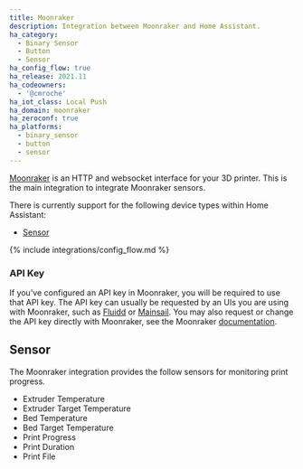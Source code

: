```yaml
---
title: Moonraker
description: Integration between Moonraker and Home Assistant.
ha_category:
  - Binary Sensor
  - Button
  - Sensor
ha_config_flow: true
ha_release: 2021.11
ha_codeowners:
  - '@cmroche'
ha_iot_class: Local Push
ha_domain: moonraker
ha_zeroconf: true
ha_platforms:
  - binary_sensor
  - button
  - sensor
---
```


[Moonraker](https://moonraker.readthedocs.io/en/latest/) is an HTTP and websocket interface for your 3D printer. This is the main integration to integrate Moonraker sensors.

There is currently support for the following device types within Home Assistant:

- [Sensor](#sensor)

{% include integrations/config_flow.md %}

### API Key

If you've configured an API key in Moonraker, you will be required to use that API key. The API key can usually be requested by an UIs you are using with Moonraker, such as [Fluidd](https://docs.fluidd.xyz) or [Mainsail](https://docs.mainsail.xyz). You may also request or change the API key directly with Moonraker, see the Moonraker [documentation](https://moonraker.readthedocs.io/en/latest/web_api/#get-the-current-api-key).

## Sensor

The Moonraker integration provides the follow sensors for monitoring print progress.

- Extruder Temperature
- Extruder Target Temperature
- Bed Temperature
- Bed Target Temperature
- Print Progress
- Print Duration
- Print File
